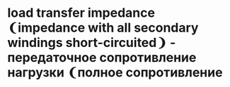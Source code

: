 # load transfer impedance ❨impedance with all secondary windings short-circuited❩ - передаточное сопротивление нагрузки ❨полное сопротивление
